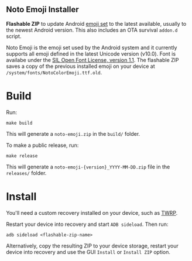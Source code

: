 Noto Emoji Installer
---

**Flashable ZIP** to update Android [emoji set](https://www.google.com/get/noto/help/emoji/) to the latest available, usually to the newest Android version. This also includes an OTA survival `addon.d` script.

Noto Emoji is the emoji set used by the Android system and it currently supports all emoji defined in the latest Unicode version (v10.0). Font is availabe under the [SIL Open Font License, version 1.1](https://github.com/googlei18n/noto-emoji/blob/master/fonts/LICENSE).
The flashable ZIP saves a copy of the previous installed emoji on your device at `/system/fonts/NotoColorEmoji.ttf.old`.


Build
===

Run:
```
make build
```

This will generate a `noto-emoji.zip` in the `build/` folder.

To make a public release, run:
```
make release
```

This will generate a `noto-emoji-{version}_YYYY-MM-DD.zip` file in the `releases/` folder.


Install
===

You'll need a custom recovery installed on your device, such as [TWRP](https://twrp.me/).

Restart your device into recovery and start `ADB sideload`. Then run:
```
adb sideload <flashable-zip-name>
```

Alternatively, copy the resulting ZIP to your device storage, restart your device into recovery and use the GUI `Install` or `Install ZIP` option.
